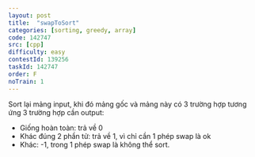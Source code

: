 ```yaml
---
layout: post
title:  "swapToSort"
categories: [sorting, greedy, array]
code: 142747
src: [cpp]
difficulty: easy
contestId: 139256
taskId: 142747
order: F
noTrain: 1
---
```


Sort lại mảng input, khi đó mảng gốc và mảng này có 3 trường hợp tương ứng 3 trường hợp cần output:

+ Giống hoàn toàn: trả về 0
+ Khác đúng 2 phần tử: trả về 1, vì chỉ cần 1 phép swap là ok
+ Khác: -1, trong 1 phép swap là không thể sort.
